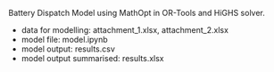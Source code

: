 Battery Dispatch Model using MathOpt in OR-Tools and HiGHS solver.  
- data for modelling: attachment_1.xlsx, attachment_2.xlsx  
- model file: model.ipynb  
- model output: results.csv  
- model output summarised: results.xlsx  
